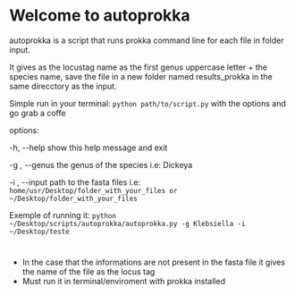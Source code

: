 # Welcome to autoprokka
autoprokka is a script that runs prokka command line for each file in folder input. 

It gives as the locustag name as the first genus uppercase letter + the species name, save the file in a new folder named results_prokka in the same direcctory as the input.<p>
Simple run in your terminal: <code>python path/to/script.py</code>     with the options and go grab a coffe <p>
options:<p>
  -h, --help       show this help message and exit<p>
  -g , --genus     the genus of the species i.e: Dickeya<p>
  -i , --input     path to the fasta files i.e: <code>home/usr/Desktop/folder_with_your_files or ~/Desktop/folder_with_your_files</code>

Exemple of running it: <code>python ~/Desktop/scripts/autoprokka/autoprokka.py -g Klebsiella -i ~/Desktop/teste</code>
#
* In the case that the informations are not present in the fasta file it gives the name of the file as the locus tag
* Must run it in terminal/enviroment with prokka installed
